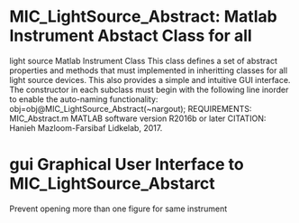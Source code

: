 # MIC_LightSource_Abstract: Matlab Instrument Abstact Class for all
light source Matlab Instrument Class
This class defines a set of abstract properties and methods that must
implemented in inheritting classes for all light source devices.
This also provides a simple and intuitive GUI interface.
The constructor in each subclass must begin with the following line
inorder to enable the auto-naming functionality:
obj=obj@MIC_LightSource_Abstract(~nargout);
REQUIREMENTS:
MIC_Abstract.m
MATLAB software version R2016b or later
CITATION: Hanieh Mazloom-Farsibaf  Lidkelab, 2017.
# gui Graphical User Interface to MIC_LightSource_Abstarct
Prevent opening more than one figure for same instrument
